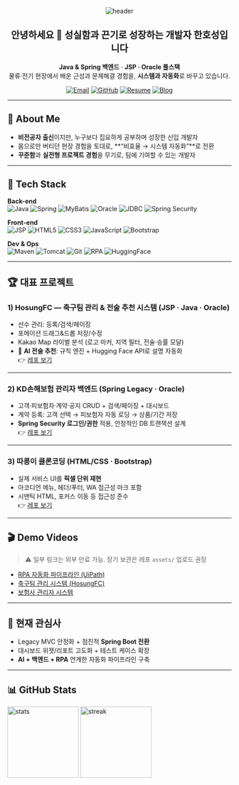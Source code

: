 <p align="center">
  <img src="https://capsule-render.vercel.app/api?type=rounded&height=180&color=0:2D4470,100:00C896&text=HAN%20HOSUNG&fontSize=40&fontColor=ffffff&desc=성실함과%20끈기로%20성장하는%20풀스택%20개발자&descAlignY=70&animation=scaleIn" alt="header"/>
</p>

<h2 align="center">안녕하세요 👋 성실함과 끈기로 성장하는 개발자 한호성입니다</h2>
<p align="center">
  <b>Java & Spring 백엔드</b> · <b>JSP · Oracle 풀스택</b> <br/>
  물류·전기 현장에서 배운 근성과 문제해결 경험을, <b>시스템과 자동화</b>로 바꾸고 있습니다.
</p>

<!-- 빠른 링크 -->
<p align="center">
  <a href="mailto:gksghtjdgg@naver.com"><img alt="Email" src="https://img.shields.io/badge/Email-gksghtjdgg@naver.com-2D4470?style=for-the-badge"/></a>
  <a href="https://github.com/ghtjdgg-hh"><img alt="GitHub" src="https://img.shields.io/badge/GitHub-@ghtjdgg--hh-181717?style=for-the-badge&logo=github&logoColor=white"/></a>
  <a href="https://pds3.saramin.co.kr/webfile/download_memberfile_security.php?appmode=slide_webview&file=person%2Fresume_filebox%2F202508%2F06%2Ft0jyv284_b031-1ppuafh_resume_filebox.pdf&name2=%ED%95%9C%ED%98%B8%EC%84%B1_%ED%8F%AC%ED%8A%B8%ED%8F%B4%EB%A6%AC%EC%98%A4.pdf"><img alt="Resume" src="https://img.shields.io/badge/Resume-PDF-00C896?style=for-the-badge"/></a>
  <a href="https://blog.naver.com/gksghtjdgg"><img alt="Blog" src="https://img.shields.io/badge/Blog-Naver-03C75A?style=for-the-badge&logo=naver"/></a>
</p>

---

## 🚀 About Me
- **비전공자 출신**이지만, 누구보다 집요하게 공부하며 성장한 신입 개발자  
- 몸으로만 버티던 현장 경험을 토대로, **“비효율 → 시스템 자동화”**로 전환  
- **꾸준함**과 **실전형 프로젝트 경험**을 무기로, 팀에 기여할 수 있는 개발자

---

## 🧰 Tech Stack

**Back-end**  
![Java](https://img.shields.io/badge/Java-17+-red) ![Spring](https://img.shields.io/badge/Spring-Legacy%20%7C%20MVC-brightgreen) ![MyBatis](https://img.shields.io/badge/MyBatis-Mapper-orange) ![Oracle](https://img.shields.io/badge/Oracle-DB-red) ![JDBC](https://img.shields.io/badge/JDBC-API-blue) ![Spring Security](https://img.shields.io/badge/Spring%20Security-Auth%2FAcl-6DB33F)

**Front-end**  
![JSP](https://img.shields.io/badge/JSP-MVC2-2D4470) ![HTML5](https://img.shields.io/badge/HTML5-E34F26) ![CSS3](https://img.shields.io/badge/CSS3-1572B6) ![JavaScript](https://img.shields.io/badge/JavaScript-ES6+-F7DF1E) ![Bootstrap](https://img.shields.io/badge/Bootstrap-5-7952B3)

**Dev & Ops**  
![Maven](https://img.shields.io/badge/Maven-Build-C71A36) ![Tomcat](https://img.shields.io/badge/Tomcat-Deploy-F8DC75) ![Git](https://img.shields.io/badge/Git-Commit%20early%20%26%20often-333333) ![RPA](https://img.shields.io/badge/UiPath-RPA-blueviolet) ![HuggingFace](https://img.shields.io/badge/Hugging%20Face-Inference%20API-FFCC4D)

---

## 🏆 대표 프로젝트

### 1) HosungFC — 축구팀 관리 & 전술 추천 시스템 (JSP · Java · Oracle)
- 선수 관리: 등록/검색/페이징  
- 포메이션 드래그&드롭 저장/수정  
- Kakao Map 라이벌 분석 (로고 마커, 지역 필터, 전술·승률 모달)  
- 🤖 **AI 전술 추천**: 규칙 엔진 + Hugging Face API로 설명 자동화  
👉 [레포 보기](https://github.com/ghtjdgg-hh/hosungfc)

---

### 2) KD손해보험 관리자 백엔드 (Spring Legacy · Oracle)
- 고객·피보험자·계약·공지 CRUD + 검색/페이징 + 대시보드  
- 계약 등록: 고객 선택 → 피보험자 자동 로딩 → 상품/기간 저장  
- **Spring Security 로그인/권한** 적용, 안정적인 DB 트랜잭션 설계  
👉 [레포 보기](https://github.com/ghtjdgg-hh/kd-insurance-admin)

---

### 3) 따릉이 클론코딩 (HTML/CSS · Bootstrap)
- 실제 서비스 UI를 **픽셀 단위 재현**  
- 아코디언 메뉴, 헤더/푸터, WA 접근성 마크 포함  
- 시맨틱 HTML, 포커스 이동 등 접근성 준수  
👉 [레포 보기](https://github.com/ghtjdgg-hh/ddareungi-clone)

---

## 🎬 Demo Videos
> ⚠️ 일부 링크는 외부 만료 가능. 장기 보관은 레포 `assets/` 업로드 권장

- [RPA 자동화 파이프라인 (UiPath)](https://pds3.saramin.co.kr/webfile/download_memberfile_security.php?appmode=slide_webview&file=person%2Fresume_filebox%2F202508%2F11%2Ft0tlav46_ouix-1ppuafh_resume_filebox.mp4)  
- [축구팀 관리 시스템 (HosungFC)](https://pds3.saramin.co.kr/webfile/download_memberfile_security.php?appmode=slide_webview&file=person%2Fresume_filebox%2F202508%2F11%2Ft0tlbr59_52du-1ppuafh_resume_filebox.mp4)  
- [보험사 관리자 시스템](https://pds3.saramin.co.kr/webfile/download_memberfile_security.php?appmode=slide_webview&file=person%2Fresume_filebox%2F202508%2F11%2Ft0tlcq21_6ez4-1ppuafh_resume_filebox.mp4)

---

## 📌 현재 관심사
- Legacy MVC 안정화 + 점진적 **Spring Boot 전환**  
- 대시보드 위젯/리포트 고도화 + 테스트 케이스 확장  
- **AI + 백엔드 + RPA** 연계한 자동화 파이프라인 구축

---

## 📊 GitHub Stats
<p align="left">
  <img height="160" src="https://github-readme-stats.vercel.app/api?username=ghtjdgg-hh&show_icons=true" alt="stats"/>
  <img height="160" src="https://streak-stats.demolab.com/?user=ghtjdgg-hh" alt="streak"/>
</p>
